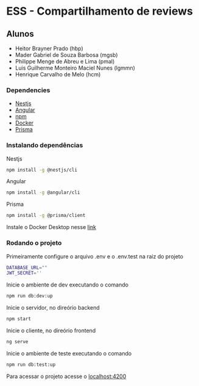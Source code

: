 # ESS - Compartilhamento de reviews

## Alunos

- Heitor Brayner Prado (hbp)
- Mader Gabriel de Souza Barbosa (mgsb)
- Philippe Menge de Abreu e Lima (pmal)
- Luis Guilherme Monteiro Maciel Nunes (lgmmn)
- Henrique Carvalho de Melo (hcm)

### Dependencies

- [Nestjs](https://nestjs.com)
- [Angular](https://angular.io)
- [npm](https://www.npmjs.com)
- [Docker](https://www.docker.com/products/docker-desktop/)
- [Prisma](https://www.prisma.io)

### Instalando dependências
Nestjs
```bash
npm install -g @nestjs/cli
```
Angular
```bash
npm install -g @angular/cli
```
Prisma
```bash
npm install -g @prisma/client
```
Instale o Docker Desktop nesse [link](https://www.docker.com/products/docker-desktop/)

### Rodando o projeto
Primeiramente configure o arquivo .env e o .env.test na raiz do projeto
```bash
DATABASE_URL=""
JWT_SECRET=''
```
Inicie o ambiente de dev executando o comando
```bash
npm run db:dev:up
```
Inicie o servidor, no direório backend
```bash
npm start
```
Inicie o cliente, no direório frontend
```bash
ng serve
```
Inicie o ambiente de teste executando o comando
```bash
npm run db:test:up
```
Para acessar o projeto acesse o [localhost:4200](http://localhost:4200)

